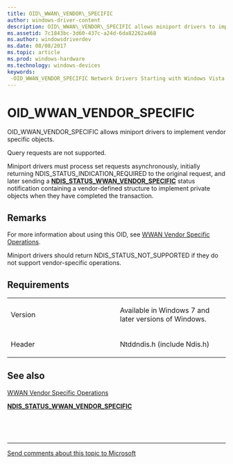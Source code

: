 ```yaml
---
title: OID\_WWAN\_VENDOR\_SPECIFIC
author: windows-driver-content
description: OID\_WWAN\_VENDOR\_SPECIFIC allows miniport drivers to implement vendor specific objects.
ms.assetid: 7c1843bc-3d60-437c-a24d-6da82262a468
ms.author: windowsdriverdev
ms.date: 08/08/2017
ms.topic: article
ms.prod: windows-hardware
ms.technology: windows-devices
keywords: 
 -OID_WWAN_VENDOR_SPECIFIC Network Drivers Starting with Windows Vista
---
```


# OID\_WWAN\_VENDOR\_SPECIFIC


OID\_WWAN\_VENDOR\_SPECIFIC allows miniport drivers to implement vendor specific objects.

Query requests are not supported.

Miniport drivers must process set requests asynchronously, initially returning NDIS\_STATUS\_INDICATION\_REQUIRED to the original request, and later sending a [**NDIS\_STATUS\_WWAN\_VENDOR\_SPECIFIC**](ndis-status-wwan-vendor-specific.md) status notification containing a vendor-defined structure to implement private objects when they have completed the transaction.

Remarks
-------

For more information about using this OID, see [WWAN Vendor Specific Operations](https://msdn.microsoft.com/library/windows/hardware/ff559138).

Miniport drivers should return NDIS\_STATUS\_NOT\_SUPPORTED if they do not support vendor-specific operations.

Requirements
------------

<table>
<colgroup>
<col width="50%" />
<col width="50%" />
</colgroup>
<tbody>
<tr class="odd">
<td><p>Version</p></td>
<td><p>Available in Windows 7 and later versions of Windows.</p></td>
</tr>
<tr class="even">
<td><p>Header</p></td>
<td>Ntddndis.h (include Ndis.h)</td>
</tr>
</tbody>
</table>

## See also


[WWAN Vendor Specific Operations](https://msdn.microsoft.com/library/windows/hardware/ff559138)

[**NDIS\_STATUS\_WWAN\_VENDOR\_SPECIFIC**](ndis-status-wwan-vendor-specific.md)

 

 


--------------------
[Send comments about this topic to Microsoft](mailto:wsddocfb@microsoft.com?subject=Documentation%20feedback%20%5Bnetvista\netvista%5D:%20OID_WWAN_VENDOR_SPECIFIC%20%20RELEASE:%20%288/8/2017%29&body=%0A%0APRIVACY%20STATEMENT%0A%0AWe%20use%20your%20feedback%20to%20improve%20the%20documentation.%20We%20don't%20use%20your%20email%20address%20for%20any%20other%20purpose,%20and%20we'll%20remove%20your%20email%20address%20from%20our%20system%20after%20the%20issue%20that%20you're%20reporting%20is%20fixed.%20While%20we're%20working%20to%20fix%20this%20issue,%20we%20might%20send%20you%20an%20email%20message%20to%20ask%20for%20more%20info.%20Later,%20we%20might%20also%20send%20you%20an%20email%20message%20to%20let%20you%20know%20that%20we've%20addressed%20your%20feedback.%0A%0AFor%20more%20info%20about%20Microsoft's%20privacy%20policy,%20see%20http://privacy.microsoft.com/default.aspx. "Send comments about this topic to Microsoft")


